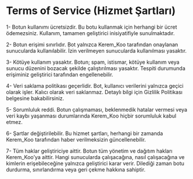 # Terms of Service (Hizmet Şartları)
1- Botun kullanımı ücretsizdir.
Bu botu kullanmak için herhangi bir ücret ödemezsiniz. Kullanım, tamamen geliştirici inisiyatifiyle sunulmaktadır.

2- Botun erişimi sınırlıdır.
Bot yalnızca Kerem_Koo tarafından onaylanan sunucularda kullanılabilir. İzin verilmeyen sunucularda kullanılması yasaktır.

3- Kötüye kullanım yasaktır.
Botun; spam, istismar, kötüye kullanım veya sunucu düzenini bozacak şekilde çalıştırılması yasaktır. Tespiti durumunda erişiminiz geliştirici tarafından engellenebilir.

4- Veri saklama politikası geçerlidir.
Bot, kullanıcı verilerini yalnızca geçici olarak işler. Kalıcı olarak veri saklanmaz. Detaylı bilgi için Gizlilik Politikası belgesine bakabilirsiniz.

5- Sorumluluk reddi.
Botun çalışmaması, beklenmedik hatalar vermesi veya veri kaybı yaşanması durumlarında Kerem_Koo hiçbir sorumluluk kabul etmez.

6- Şartlar değiştirilebilir.
Bu hizmet şartları, herhangi bir zamanda Kerem_Koo tarafından haber verilmeksizin güncellenebilir.

7- Tüm haklar geliştiriciye aittir.
Botun tüm yönetim ve dağıtım hakları Kerem_Koo’ya aittir. Hangi sunucularda çalışacağına, nasıl çalışacağına ve kimlerin erişebileceğine yalnızca geliştirici karar verir. Dilediği zaman botu durdurma, sınırlandırma veya geri çekme hakkına sahiptir.
